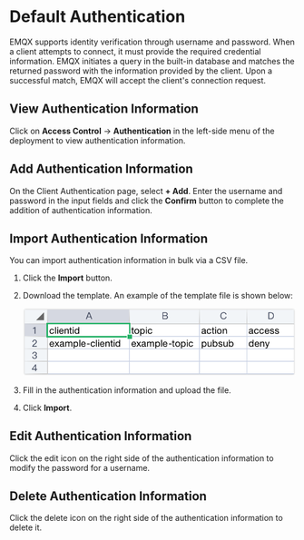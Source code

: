 # Default Authentication

EMQX supports identity verification through username and password. When a client attempts to connect, it must provide the required credential information. EMQX initiates a query in the built-in database and matches the returned password with the information provided by the client. Upon a successful match, EMQX will accept the client's connection request.

## View Authentication Information

Click on **Access Control** -> **Authentication** in the left-side menu of the deployment to view authentication information.

## Add Authentication Information

On the Client Authentication page, select **+ Add**. Enter the username and password in the input fields and click the **Confirm** button to complete the addition of authentication information.

## Import Authentication Information

You can import authentication information in bulk via a CSV file.

1. Click the **Import** button.

2. Download the template. An example of the template file is shown below:

   ![auth_csv](./_assets/auth_csv.png)

3. Fill in the authentication information and upload the file.

4. Click **Import**.

## Edit Authentication Information

Click the edit icon on the right side of the authentication information to modify the password for a username.

## Delete Authentication Information

Click the delete icon on the right side of the authentication information to delete it.
